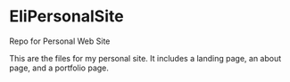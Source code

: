 # EliPersonalSite
Repo for Personal Web Site

This are the files for my personal site.  It includes a landing page, an about page, and a portfolio page.

